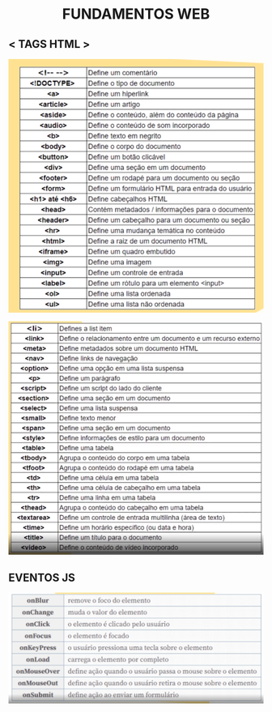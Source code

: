 <h1><center>FUNDAMENTOS WEB</center></h1>



## < TAGS HTML >

![tags-html](./prints/tags-html.png)

![tags-html-2](./prints/tags-html-2.png)





## EVENTOS JS

![eventos-js](./prints/eventos-js.png)

